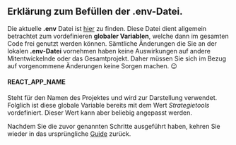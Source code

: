 ## Erklärung zum Befüllen der .env-Datei.

Die aktuelle **.env** Datei ist [hier](./.env.example) zu finden.
Diese Datei dient allgemein betrachtet zum vordefinieren **globaler Variablen**, welche dann im gesamten Code frei genutzt werden können. Sämtliche Änderungen die Sie an der lokalen **.env-Datei** vornehmen haben keine Auswirkungen auf andere Mitentwickelnde oder das Gesamtprojekt. Daher müssen Sie sich im Bezug auf vorgenommene Änderungen keine Sorgen machen. :wink:

#### REACT_APP_NAME
Steht für den Namen des Projektes und wird zur Darstellung verwendet. Folglich ist diese globale Variable bereits mit dem Wert *Strategietools* vordefiniert. Dieser Wert kann aber beliebig angepasst werden. 

Nachdem Sie die zuvor genannten Schritte ausgeführt haben, kehren Sie wieder in das ursprüngliche [Guide](https://github.com/ricom/toolbox-frontend/blob/main/README.md) zurück.
